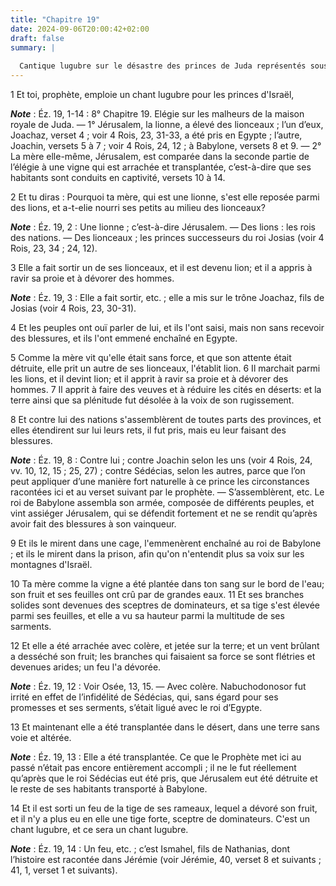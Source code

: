 ```yaml
---
title: "Chapitre 19"
date: 2024-09-06T20:00:42+02:00
draft: false
summary: |
  
  Cantique lugubre sur le désastre des princes de Juda représentés sous le symbole de deux lionceaux, et sur la désolation de Jérusalem figurée par une vigne.
---
```



1 Et toi, prophète, emploie un chant lugubre pour les princes d'Israël,

***Note*** :  Éz. 19, 1-14 : 8° Chapitre 19. Elégie sur les malheurs de la maison royale de Juda. ― 1° Jérusalem, la lionne, a élevé des lionceaux ; l’un d’eux, Joachaz, verset 4 ; voir 4 Rois, 23, 31-33, a été pris en Egypte ; l’autre, Joachin, versets 5 à 7 ; voir 4 Rois, 24, 12 ; à Babylone, versets 8 et 9. ― 2° La mère elle-même, Jérusalem, est comparée dans la seconde partie de l’élégie à une vigne qui est arrachée et transplantée, c’est-à-dire que ses habitants sont conduits en captivité, versets 10 à 14.


2 Et tu diras : Pourquoi ta mère, qui est une lionne, s'est elle reposée parmi des lions, et a-t-elie nourri ses petits au milieu des lionceaux?

***Note*** :  Éz. 19, 2 : Une lionne ; c’est-à-dire Jérusalem. ― Des lions : les rois des nations. ― Des lionceaux ; les princes successeurs du roi Josias (voir 4 Rois, 23, 34 ; 24, 12).

3 Elle a fait sortir un de ses lionceaux, et il est devenu lion; et il a appris à ravir sa proie et à dévorer des hommes.

***Note*** :  Éz. 19, 3 : Elle a fait sortir, etc. ; elle a mis sur le trône Joachaz, fils de Josias (voir 4 Rois, 23, 30-31).

4 Et les peuples ont ouï parler de lui, et ils l'ont saisi, mais non sans recevoir des blessures, et ils l'ont emmené enchaîné en Egypte.


5 Comme la mère vit qu'elle était sans force, et que son attente était détruite, elle prit un autre de ses lionceaux, l'établit lion. 6 Il marchait parmi les lions, et il devint lion; et il apprit à ravir sa proie et à dévorer des hommes. 7 Il apprit à faire des veuves et à réduire les cités en déserts: et la terre ainsi que sa plénitude fut désolée à la voix de son rugissement.


8 Et contre lui des nations s'assemblèrent de toutes parts des provinces, et elles étendirent sur lui leurs rets, il fut pris, mais eu leur faisant des blessures.

***Note*** :  Éz. 19, 8 : Contre lui ; contre Joachin selon les uns (voir 4 Rois, 24, vv. 10, 12, 15 ; 25, 27) ; contre Sédécias, selon les autres, parce que l’on peut appliquer d’une manière fort naturelle à ce prince les circonstances racontées ici et au verset suivant par le prophète. ― S’assemblèrent, etc. Le roi de Babylone assembla son armée, composée de différents peuples, et vint assiéger Jérusalem, qui se défendit fortement et ne se rendit qu’après avoir fait des blessures à son vainqueur.

9 Et ils le mirent dans une cage, l'emmenèrent enchaîné au roi de Babylone ; et ils le mirent dans la prison, afin qu'on n'entendit plus sa voix sur les montagnes d'Israël.


10 Ta mère comme la vigne a été plantée dans ton sang sur le bord de l'eau; son fruit et ses feuilles ont crû par de grandes eaux. 11 Et ses branches solides sont devenues des sceptres de dominateurs, et sa tige s'est élevée parmi ses feuilles, et elle a vu sa hauteur parmi la multitude de ses sarments.


12 Et elle a été arrachée avec colère, et jetée sur la terre; et un vent brûlant a desséché son fruit; les branches qui faisaient sa force se sont flétries et devenues arides; un feu l'a dévorée.

***Note*** :  Éz. 19, 12 : Voir Osée, 13, 15. ― Avec colère. Nabuchodonosor fut irrité en effet de l’infidélité de Sédécias, qui, sans égard pour ses promesses et ses serments, s’était ligué avec le roi d’Egypte.

13 Et maintenant elle a été transplantée dans le désert, dans une terre sans voie et altérée.

***Note*** :  Éz. 19, 13 : Elle a été transplantée. Ce que le Prophète met ici au passé n’était pas encore entièrement accompli ; il ne le fut réellement qu’après que le roi Sédécias eut été pris, que Jérusalem eut été détruite et le reste de ses habitants transporté à Babylone.

14 Et il est sorti un feu de la tige de ses rameaux, lequel a dévoré son fruit, et il n'y a plus eu en elle une tige forte, sceptre de dominateurs. C'est un chant lugubre, et ce sera un chant lugubre.

***Note*** :  Éz. 19, 14 : Un feu, etc. ; c’est Ismahel, fils de Nathanias, dont l’histoire est racontée dans Jérémie (voir Jérémie, 40, verset 8 et suivants ; 41, 1, verset 1 et suivants).

